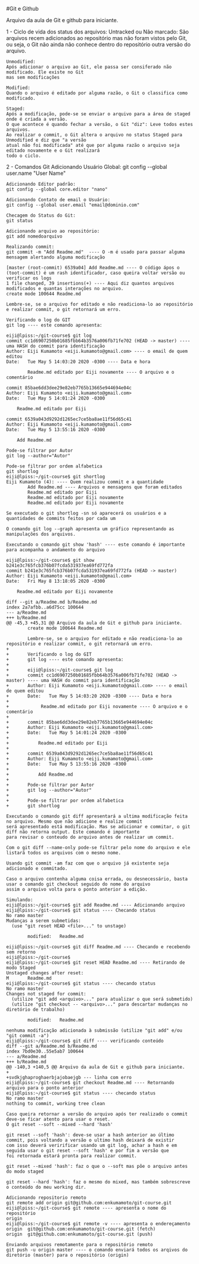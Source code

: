 #Git e Github

Arquivo da aula de Git e github para iniciante.

1 - Ciclo de vida dos status dos arquivos:
	Untracked ou Não marcado: 
	São arquivos recem adicionados ao repositório mas não foram vistos pelo Git, ou seja,
	o Git não ainda não conhece dentro do repositório outra versão do arquivo. 
	
	Unmodified:
	Após adicionar o arquivo ao Git, ele passa ser consiferado não modificado. Ele existe no Git 
	mas sem modificações

	Modified:
	Quando o arquivo é editado por alguma razão, o Git o classifica como modificado.

	Staged:
	Após a modificação, pode-se se enviar o arquivo para a área de staged onde é criada a versão.
	O que acontece é quando fechar a versão, o Git "diz": Leve todos estes arquivos.
	Ao realizar o commit, o Git altera o arquivo no status Staged para Unmodified e diz que "a versão
	atual não foi modificada" até que por alguma razão o arquivo seja editado novamente e o Git realizará
	todo o ciclo.

2 - Comandos Git
	Adicionando Usuário Global:
	git config --global user.name "User Name"

	Adicionando Editor padrão:
	git config --global core.editor "nano"

	Adicionando Contato de email o Usuário:
	git config --global user.email "email@dominio.com"

	Checagem do Status do Git:
	git status

	Adicionando arquivo ao repositório:
	git add nomedoarquivo

	Realizando commit:
	git commit -m "Add Readme.md"  ---- O -m é usado para passar alguma mensagem alertando alguma modificação

	[master (root-commit) 6539a04] Add Readme.md ---- O código ápos o (toot-commit) é um rash identificador, caso queira voltar versão ou verificar os logs
	1 file changed, 39 insertions(+) ---- Aqui diz quantos arquivos modificados e quantas interações no arquivo.
	create mode 100644 Readme.md

	Lembre-se, se o arquivo for editado e não readiciona-lo ao repositório e realizar commit, o git retornará um erro.

	Verificando o log do GIT
	git log ---- este comando apresenta:
	
	eiji@lpiss:~/git-course$ git log
	commit cc1d6907250b01685fbb64b3576a006fb71fe702 (HEAD -> master) ---- uma HASH do commit para identificação
	Author: Eiji Kumamoto <eiji.kumamoto@gmail.com> ---- o email de quem editou
	Date:   Tue May 5 14:03:20 2020 -0300 ---- Data e hora

            Readme.md editado por Eiji novamente ---- O arquivo e o comentário

	commit 85bae6dd3dee29e82eb7765b13665e944694e04c
	Author: Eiji Kumamoto <eiji.kumamoto@gmail.com>
	Date:   Tue May 5 14:01:24 2020 -0300

	    Readme.md editado por Eiji

	commit 6539a043d9292d1265ec7ce5ba8ae11f56d65c41
	Author: Eiji Kumamoto <eiji.kumamoto@gmail.com>
	Date:   Tue May 5 13:55:16 2020 -0300

	    Add Readme.md
	
	Pode-se filtrar por Autor
	git log --author="Autor"

	Pode-se filtrar por ordem alfabetica
	git shortlog
	eiji@lpiss:~/git-course$ git shortlog
	Eiji Kumamoto (4): ---- Quem realizou commit e a quantidade
      		Add Readme.md ---- Arquivos e mensagens que foram editados
      		Readme.md editado por Eiji
      		Readme.md editado por Eiji novamente
      		Readme.md editado por Eiji novamente
	
	Se executado o git shortlog -sn só aparecerá os usuários e a quantidades de commits feitos por cada um

	O comando git log --graph apresenta um gráfico representando as manipulações dos arquivos.

	Executando o comando git show 'hash' ---- este comando é importante para acompanha o andamento do arquivo

	eiji@lpiss:~/git-course$ git show b241e3c765fcb376b07fcda531937ea69fd772fa
	commit b241e3c765fcb376b07fcda531937ea69fd772fa (HEAD -> master)
	Author: Eiji Kumamoto <eiji.kumamoto@gmail.com>
	Date:   Fri May 8 13:18:05 2020 -0300
	
	    Readme.md editado por Eiji novamente
	
	diff --git a/Readme.md b/Readme.md
	index 2a7afbb..a6d75cc 100644
	--- a/Readme.md
	+++ b/Readme.md
	@@ -45,3 +45,31 @@ Arquivo da aula de Git e github para iniciante.
	        create mode 100644 Readme.md
	 
	        Lembre-se, se o arquivo for editado e não readiciona-lo ao repositório e realizar commit, o git retornará um erro.
	+
	+       Verificando o log do GIT
	+       git log ---- este comando apresenta:
	+       
	+       eiji@lpiss:~/git-course$ git log
	+       commit cc1d6907250b01685fbb64b3576a006fb71fe702 (HEAD -> master) ---- uma HASH do commit para identificação
	+       Author: Eiji Kumamoto <eiji.kumamoto@gmail.com> ---- o email de quem editou
	+       Date:   Tue May 5 14:03:20 2020 -0300 ---- Data e hora
	+
	+            Readme.md editado por Eiji novamente ---- O arquivo e o comentário
	+
	+       commit 85bae6dd3dee29e82eb7765b13665e944694e04c
	+       Author: Eiji Kumamoto <eiji.kumamoto@gmail.com>
	+       Date:   Tue May 5 14:01:24 2020 -0300
	+
	+           Readme.md editado por Eiji
	+
	+       commit 6539a043d9292d1265ec7ce5ba8ae11f56d65c41
	+       Author: Eiji Kumamoto <eiji.kumamoto@gmail.com>
	+       Date:   Tue May 5 13:55:16 2020 -0300
	+
	+           Add Readme.md
	+       
	+       Pode-se filtrar por Autor
	+       git log --author="Autor"
	+
	+       Pode-se filtrar por ordem alfabetica
	+       git shortlog

	Executando o comando git diff apresentará a ultima modificação feita no arquivo. Mesmo que não adicione e realize commit
	será apresentado está modificação. Mas se adicionar e commitar, o git diff não retorna output. Este comando é importante
	para revisar o conteudo do arquivo antes de realizar um commit.
	
	Com o git diff --name-only pode-se filtrar pelo nome do arquivo e ele listará todos os arquivos com o mesmo nome.
	
	Usando git commit -am faz com que o arquivo já existente seja adicionado e commitado.

	Caso o arquivo contenha alguma coisa errada, ou desnecessário, basta usar o comando git checkout seguido do nome do arquivo
	assim o arquivo volta para o ponto anterior a edição.

	Simulando:
	eiji@lpiss:~/git-course$ git add Readme.md ---- Adicionando arquivo
	eiji@lpiss:~/git-course$ git status ---- Checando status
	No ramo master
	Mudanças a serem submetidas:
	  (use "git reset HEAD <file>..." to unstage)
	
	        modified:   Readme.md 
	
	eiji@lpiss:~/git-course$ git diff Readme.md ---- Checando e recebendo sem retorno
	eiji@lpiss:~/git-course$ 
	eiji@lpiss:~/git-course$ git reset HEAD Readme.md ---- Retirando de modo Staged
	Unstaged changes after reset:
	M       Readme.md
	eiji@lpiss:~/git-course$ git status ---- checando status
	No ramo master
	Changes not staged for commit:
	  (utilize "git add <arquivo>..." para atualizar o que será submetido)
	  (utilize "git checkout -- <arquivo>..." para descartar mudanças no diretório de trabalho)
	
	        modified:   Readme.md
	
	nenhuma modificação adicionada à submissão (utilize "git add" e/ou "git commit -a")
	eiji@lpiss:~/git-course$ git diff ---- verificando conteúdo
	diff --git a/Readme.md b/Readme.md
	index 7bd0e30..55e5ab7 100644
	--- a/Readme.md
	+++ b/Readme.md
	@@ -140,3 +140,5 @@ Arquivo da aula de Git e github para iniciante.
	+
	+svdkjghaproghaerbjajobaejgb --- linha com erro
	eiji@lpiss:~/git-course$ git checkout Readme.md ---- Retornando arquivo para o ponto anterior
	eiji@lpiss:~/git-course$ git status ---- checando status
	No ramo master
	nothing to commit, working tree clean
	
	Caso queira retornar a versão do arquivo após ter realizado o commit deve-se ficar atento para usar o reset.
	O git reset --soft --mixed --hard 'hash'
	
	git reset --soft 'hash': deve-se usar a hash anterior ao último commit, pois voltando a versão o ultimo hash deixará de existir
	com isso deverá veririficar usando um git log, achar a hash e em seguida usar o git reset --soft 'hash' e por fim a versão que 
	foi retornada estará pronta para realizar commit.

	git reset --mixed 'hash': faz o que o --soft mas põe o arquivo antes do modo staged

	git reset --hard 'hash': faz o mesmo do mixed, mas também sobrescreve o conteúdo do meu working dir.

	Adicionando repositorio remoto
	git remote add origin git@github.com:enkumamoto/git-course.git
	eiji@lpiss:~/git-course$ git remote ---- apresenta o nome do repositório
	origin
	eiji@lpiss:~/git-course$ git remote -v ---- apresenta o endereçamento
	origin  git@github.com:enkumamoto/git-course.git (fetch)
	origin  git@github.com:enkumamoto/git-course.git (push)

	Enviando arquivos remotamente para o repositório remoto
	git push -u origin master ---- o comando enviará todos os arqivos do diretório (master) para o repositório (origin)
